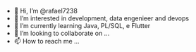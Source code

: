 - 👋 Hi, I’m @rafael7238
- 👀 I’m interested in development, data engenieer and devops
- 🌱 I’m currently learning Java, PL/SQL, e Flutter
- 💞️ I’m looking to collaborate on ...
- 📫 How to reach me ...

<!---
rafael7238/rafael7238 is a ✨ special ✨ repository because its `README.md` (this file) appears on your GitHub profile.
You can click the Preview link to take a look at your changes.
--->
